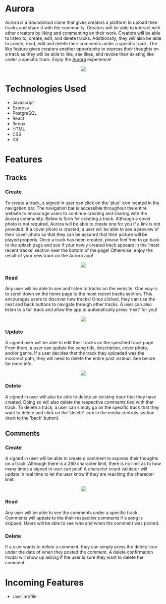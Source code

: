 # Aurora

Aurora is a Soundcloud clone that gives creators a platform to upload their tracks and share it with the community. Creators will be able to interact with other creators by liking and commenting on their work. Creators will be able to listen to, create, edit, and delete tracks. Additionally, they will also be able to create, read, edit and delete their comments under a specific track. The like feature gives creators another opportunity to express their thoughts on a track as they will be able to like, see likes, and revoke their existing like under a specific track. Enjoy the [Aurora](https://aa-aurora.herokuapp.com/) experience!

<p align="center">
  <img src='https://aurora-tracks.s3.amazonaws.com/Aurora-Tracks/Screen+Shot+2022-06-06+at+10.36.35+AM.png'></img>
</p>

# Technologies Used
- Javascript
- Express
- PostgreSQL
- React
- Redux
- HTML
- CSS
- Git

# Features

## Tracks
### Create
To create a track, a signed in user can click on the 'plus' icon located in the navigation bar. The navigation bar is accessible throughout the entire website to encourage users to continue creating and sharing with the Aurora community. Below is form for creating a track. Although a cover photo is not required, Aurora will be able to create one for you if a link is not provided. If a cover photo is created, a user will be able to see a preview of their cover photo so that they can be assured that their picture will be played properly. Once a track has been created, please feel free to go back to the splash page and see if your newly created track appears in the 'most recent tracks' section near the bottom of the page! Otherwise, enjoy the result of your new track on the Aurora app!

<p align="center">
  <img src='https://aurora-tracks.s3.amazonaws.com/Aurora-Tracks/create-track.png'></img>
</p>

### Read
Any user will be able to see and listen to tracks on the website. One way is to scroll down on the home page to the most recent tracks section. This encourages users to discover new tracks! Once clicked, they can use the next and back buttons to navigate through other tracks. A user can also listen to a full track and allow the app to automatically press 'next' for you!

<p align="center">
  <img src='https://aurora-tracks.s3.amazonaws.com/Aurora-Tracks/track-profile.png'></img>
</p>


### Update
A signed user will be able to edit their tracks on the specified track page. From there, a user can update the song title, description, cover photo, and/or genre. If a user decides that the track they uploaded was the incorrect path, they will need to delete the entire post instead. See belore for more info.

<p align="center">
  <img src='https://aurora-tracks.s3.amazonaws.com/Aurora-Tracks/update-track.png'></img>
</p>


### Delete
A signed in user will also be able to delete an existing track that they have created. Doing so will also delete the respective comments tied with that track. To delete a track, a user can simply go on the specific track that they want to delete and click on the 'delete' icon in the media controls section (next to the 'back' button).

## Comments
### Create
A signed in user will be able to create a comment to express their thoughts on a track. Although there is a 280 character limit, there is no limit as to how many times a signed in user can post! A character count validator will update in real time to let the user know if they are reaching the character limit.

<p align='center'>
  <img src='https://aurora-tracks.s3.amazonaws.com/Aurora-Tracks/comment-char-count.png'></img>
</p>

### Read
Any user will be able to see the comments under a specific track. Comments will update to the their respective comments if a song is skipped. Users will be able to see who and when the comment was posted.

### Delete
If a user wants to delete a comment, they can simply press the delete icon under the date of when they posted the comment. A delete confirmation modal will show up asking if the user is sure they want to delete the comment.

# Incoming Features
- User profile
